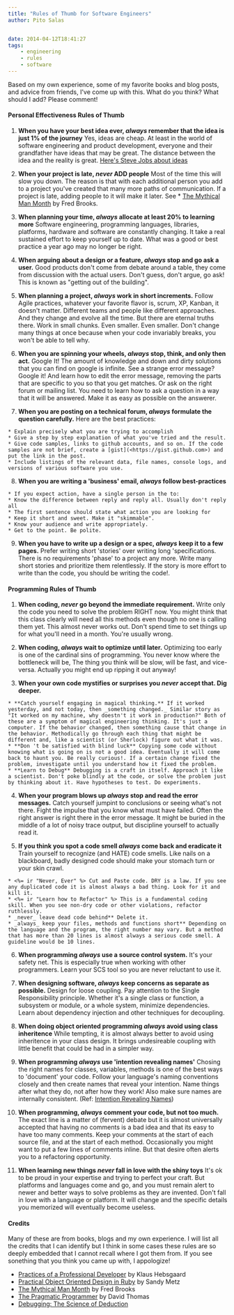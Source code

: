 ```yaml
---
title: "Rules of Thumb for Software Engineers"
author: Pito Salas


date: 2014-04-12T18:41:27
tags:
    - engineering
    - rules
    - software
---
```




Based on my own experience, some of my favorite books and blog posts, and
advice from friends, I've come up with this. What do you think? What should I
add? Please comment!

#### Personal Effectiveness Rules of Thumb

  1. **When you have your best idea ever, _always_ remember that the idea is just 1% of the journey** Yes, ideas are cheap. At least in the world of software engineering and product development, everyone and their grandfather have ideas that may be great. The distance between the idea and the reality is great. [Here's Steve Jobs about ideas](<http://www.kaspertidemann.com/steve-jobs-on-the-difference-between-a-great-idea-and-a-great-product/>)

  2. **When your project is late, _never_ ADD people** Most of the time this will slow you down. The reason is that with each additional person you add to a project you've created that many more paths of communication. If a project is late, adding people to it will make it later. See * [The Mythical Man Month](<http://www.amazon.com/The-Mythical-Man-Month-Engineering-Anniversary/dp/0201835959>) by Fred Brooks.

  3. **When planning your time, _always_ allocate at least 20% to learning more** Software engineering, programming languages, libraries, platforms, hardware and software are constantly changing. It take a real sustained effort to keep yourself up to date. What was a good or best practice a year ago may no longer be right.

  4. **When arguing about a design or a feature, _always_ stop and go ask a user.** Good products don't come from debate around a table, they come from discussion with the actual users. Don't guess, don't argue, go ask! This is known as "getting out of the building".

  5. **When planning a project, _always_ work in short increments.** Follow Agile practices, whatever your favorite flavor is, scrum, XP, Kanban, it doesn't matter. Different teams and people like different approaches. And they change and evolve all the time. But there are eternal truths there. Work in small chunks. Even smaller. Even smaller. Don't change many things at once because when your code invariably breaks, you won't be able to tell why.

  6. **When you are spinning your wheels, _always_ stop, think, and only then act.** Google It! The amount of knowledge and down and dirty solutions that you can find on google is infinite. See a strange error message? Google it! And learn how to edit the error message, removing the parts that are specific to you so that you get matches. Or ask on the right forum or mailing list. You need to learn how to ask a question in a way that it will be answered. Make it as easy as possible on the answerer. 

  7. **When you are posting on a technical forum, _always_ formulate the question carefully.** Here are the best practices:

    * Explain precisely what you are trying to accomplish
    * Give a step by step explanation of what you've tried and the result.
    * Give code samples, links to github accounts, and so on. If the code samples are not brief, create a [gist](<https://gist.github.com>) and put the link in the post.
    * Include listings of the relevant data, file names, console logs, and versions of various software you use.
  8. **When you are writing a 'business' email, _always_ follow best-practices**

    * If you expect action, have a single person in the to:
    * Know the difference between reply and reply all. Usually don't reply all
    * The first sentence should state what action you are looking for
    * Keep it short and sweet. Make it "skimmable". 
    * Know your audience and write appropriately. 
    * Get to the point. Be polite. 
  9. **When you have to write up a design or a spec, _always_ keep it to a few pages.** Prefer writing short 'stories' over writing long 'specifications. There is no requirements 'phase' to a project any more. Write many short stories and prioritize them relentlessly. If the story is more effort to write than the code, you should be writing the code!.

#### Programming Rules of Thumb

  1. **When coding, _never_ go beyond the immediate requirement.** Write only the code you need to solve the problem RIGHT now. You might think that this class clearly will need all this methods even though no one is calling them yet. This almost never works out. Don't spend time to set things up for what you'll need in a month. You're usually wrong.

  2. **When coding, _always_ wait to optimize until later.** Optimizing too early is one of the cardinal sins of programming. You never know where the bottleneck will be, The thing you think will be slow, will be fast, and vice-versa. Actually you might end up ripping it out anyway!

  3. **When your own code mystifies or surprises you _never_ accept that. Dig deeper.**

    * **Catch yourself engaging in magical thinking.** If it worked yesterday, and not today, then _something changed._ Similar story as "It worked on my machine, why doestn't it work in production?" Both of these are a symptom of magical engineering thinking. It's just a computer. If the behavior changed, then something cause that change in the behavior. Methodically go through each thing that might be different and, like a scientist (or Sherlock) figure out what it was.
    * **Don 't be satisfied with blind luck** Copying some code without knowing what is going on is not a good idea. Eventually it will come back to haunt you. Be really curious!. If a certain change fixed the problem, investigate until you understand how it fixed the problem.
    * **Learn to Debug** Debugging is a craft in itself. Approach it like a scientist. Don't poke blindly at the code, or solve the problem just by thinking about it. Have hypotheses to test. Do experiments.
  4. **When your program blows up _always_ stop and read the error messages.** Catch yourself jumpint to conclusions or seeing what's not there. Fight the impulse that you know what must have failed. Often the right answer is right there in the error message. It might be buried in the middle of a lot of noisy trace output, but discipline yourself to actually read it.

  5. **If you think you spot a code smell _always_ come back and eradicate it** Train yourself to recognize (and HATE) code smells. Like nails on a blackboard, badly designed code should make your stomach turn or your skin crawl.

    * <%= ir "Never, Ever" %> Cut and Paste code. DRY is a law. If you see any duplicated code it is almost always a bad thing. Look for it and kill it.
    * <%= ir "Learn how to Refactor" %> This is a fundamental coding skill. When you see non-dry code or other violations, refactor ruthlessly.
    * _never_ leave dead code behind** Delete it.
    * _always_ keep your files, methods and functions short** Depending on the language and the program, the right number may vary. But a method that has more than 20 lines is almost always a serious code smell. A guideline would be 10 lines.
  6. **When programming _always_ use a source control system.** It's your safety net. This is especially true when working with other programmers. Learn your SCS tool so you are never reluctant to use it.

  7. **When designing software, _always_ keep concerns as separate as possible.** Design for loose coupling. Pay attention to the Single Responsibility principle. Whether it's a single class or function, a subsystem or module, or a whole system, minimize dependencies. Learn about dependency injection and other techniques for decoupling.

  8. **When doing object oriented programming _always_ avoid using class inheritence** While tempting, it is almost always better to avoid using inheritence in your class design. It brings undesireable coupling with little benefit that could be had in a simpler way.

  9. **When programming _always_ use 'intention revealing names'** Chosing the right names for classes, variables, methods is one of the best ways to 'document' your code. Follow your language's naming conventions closely and then create names that reveal your intention. Name things after what they do, not after how they work! Also make sure names are internally consistent. (Ref: [Intention Revealing Names](<http://c2.com/cgi/wiki?IntentionRevealingNames>))

  10. **When programming, _always_ comment your code, but not too much.** The exact line is a matter of (fervent) debate but it is almost universally accepted that having no comments is a bad idea and that its easy to have too many comments. Keep your comments at the start of each source file, and at the start of each method. Occasionally you might want to put a few lines of comments inline. But that desire often alerts you to a refactoring opportunity.

  11. **When learning new things _never_ fall in love with the shiny toys** It's ok to be proud in your expertise and trying to perfect your craft. But platforms and languages come and go, and you must remain alert to newer and better ways to solve problems as they are invented. Don't fall in love with a language or platform. It will change and the specific details you memorized will eventually become useless.

#### Credits

Many of these are from books, blogs and my own experience. I will list all the
credits that I can identify but I think in some cases these rules are so
deeply embedded that I cannot recall where I got them from. If you see
sonething that you think you came up with, I appologize!

  * [Practices of a Professional Developer](<http://www.khebbie.dk/gist/9719703>) by Klaus Hebsgaard
  * [Practical Object Oriented Design in Ruby](<http://www.poodr.com>) by Sandy Metz
  * [The Mythical Man Month](<http://www.amazon.com/The-Mythical-Man-Month-Engineering-Anniversary/dp/0201835959>) by Fred Brooks
  * [The Pragmatic Programmer](<http://www.amazon.com/The-Pragmatic-Programmer-Journeyman-Master/dp/020161622X>) by David Thomas
  * [Debugging: The Science of Deduction](<https://speakerdeck.com/daniellesucher/debugging-the-science-of-deduction>)


